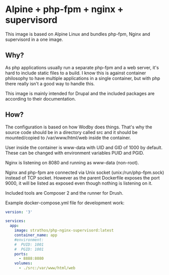 # Alpine + php-fpm + nginx + supervisord
This image is based on Alpine Linux and bundles php-fpm, Nginx and supervisord in a one image.
## Why?
As php applications usually run a separate php-fpm and a web server, it's hard to include static files to a build. I know this is against container philosophy to have multiple applications in a single container, but with php there really isn't a good way to handle this.

This image is mainly intended for Drupal and the included packages are according to their documentation.
## How?
The configuration is based on how Wodby does things. That's why the source code should be in a directory called src and it should be mounted/copied to /var/www/html/web inside the container.

User inside the container is www-data with UID and GID of 1000 by default. These can be changed with environment variables PUID and PGID.

Nginx is listening on 8080 and running as www-data (non-root).

Nginx and php-fpm are connected via Unix socket (unix:/run/php-fpm.sock) instead of TCP socket. However as the parent Dockerfile exposes the port 9000, it will be listed as exposed even though nothing is listening on it.

Included tools are Composer 2 and the runner for Drush.

Example docker-compose.yml file for development work:
```yaml
version: '3'

services:
  app:
    image: strathos/php-nginx-supervisord:latest
    container_name: app
    #environment:
    #  PUID: 1001
    #  PGID: 1001
    ports:
      - 8888:8080
    volumes:
      - ./src:/var/www/html/web
```
